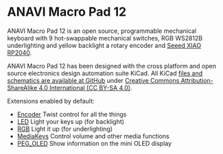 # ANAVI Macro Pad 12

ANAVI Macro Pad 12 is an open source, programmable mechanical keyboard with 9 hot-swappable mechanical switches, RGB WS2812B underlighting and yellow backlight a rotary encoder and [Seeed XIAO RP2040](https://www.seeedstudio.com/XIAO-RP2040-v1-0-p-5026.html).

ANAVI Macro Pad 12 has been designed with the cross platform and open source electronics design automation suite KiCad. All KiCad [files and schematics are available at GitHub](https://github.com/anavitechnology/anavi-macro-pad-12) under [Creative Commons Attribution-ShareAlike 4.0 International (CC BY-SA 4.0)](https://creativecommons.org/licenses/by-sa/4.0/).

Extensions enabled by default:
- [Encoder](/docs/en/encoder.md) Twist control for all the things
- [LED](/docs/en/led.md) Light your keys up (for backlight)
- [RGB](/docs/en/rgb.md) Light it up (for underlighting)
- [MediaKeys](/docs/en/media_keys.md) Control volume and other media functions
- [PEG_OLED](/docs/peg_oled_display.md) Show information on the mini OLED display

